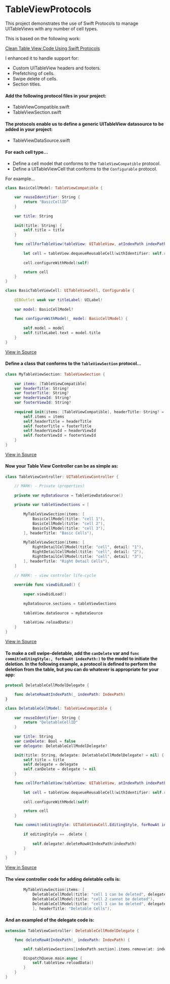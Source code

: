 # TableViewProtocols
This project demonstrates the use of Swift Protocols to manage UITableViews with any number of cell types.

This is based on the following work:

[Clean Table View Code Using Swift Protocols](https://blog.jayway.com/2016/11/15/clean-table-view-code-using-swift-protocols/)

I enhanced it to handle support for:
* Custom UITableView headers and footers.
* Prefetching of cells.
* Swipe delete of cells.
* Section titles.

#### Add the following protocol files in your project:
* TableViewCompatible.swift
* TableViewSection.swift

#### The protocols enable us to define a generic UITableView datasource to be added in your project:
* TableViewDataSource.swift

#### For each cell type...
* Define a cell model that conforms to the `TableViewCompatible` protocol.
* Define a UITableViewCell that conforms to the `Configurable` protocol.

For example...

```swift
class BasicCellModel: TableViewCompatible {
	
	var reuseIdentifier: String {
		return "BasicCellID"
	}
	
	var title: String
	
	init(title: String) {
		self.title = title
	}

	func cellForTableView(tableView: UITableView, atIndexPath indexPath: IndexPath) -> UITableViewCell {
		
		let cell = tableView.dequeueReusableCell(withIdentifier: self.reuseIdentifier, for: indexPath) as! BasicTableViewCell
		
		cell.configureWithModel(self)

		return cell
	}
}

class BasicTableViewCell: UITableViewCell, Configurable {
	
	@IBOutlet weak var titleLabel: UILabel!
	
	var model: BasicCellModel?
	
	func configureWithModel(_ model: BasicCellModel) {
		
		self.model = model
		self.titleLabel.text = model.title
	}
}
```
[View in Source](x-source-tag://TableViewCompatible)

#### Define a class that conforms to the `TableViewSection` protocol...
```swift
class MyTableViewSection: TableViewSection {
	
	var items: [TableViewCompatible]
	var headerTitle: String?
	var footerTitle: String?
	var headerViewId: String?
	var footerViewId: String?
	
	required init(items: [TableViewCompatible], headerTitle: String? = nil, footerTitle: String? = nil, headerViewId: String? = nil, footerViewId: String? = nil) {
		self.items = items
		self.headerTitle = headerTitle
		self.footerTitle = footerTitle
		self.headerViewId = headerViewId
		self.footerViewId = footerViewId
	}
}
```
[View in Source](x-source-tag://MyTableViewSection)

#### Now your Table View Controller can be as simple as:
```swift
class TableViewController: UITableViewController {

	// MARK: - Private (properties)
	
	private var myDataSource = TableViewDataSource()
	
	private var tableViewSections = [
		
		MyTableViewSection(items: [
			BasicCellModel(title: "cell 1"),
			BasicCellModel(title: "cell 2"),
			BasicCellModel(title: "cell 3"),
		], headerTitle: "Basic Cells"),
		
		MyTableViewSection(items: [
			RightDetailCellModel(title: "cell", detail: "1"),
			RightDetailCellModel(title: "cell", detail: "2"),
			RightDetailCellModel(title: "cell", detail: "3"),
		], headerTitle: "Right Detail Cells"),
	]
	
	// MARK: - view controler life-cycle
	
	override func viewDidLoad() {
		
		super.viewDidLoad()
		
		myDataSource.sections = tableViewSections
		
		tableView.dataSource = myDataSource
		
		tableView.reloadData()
	}
}
```
[View in Source](x-source-tag://TableViewController)

#### To make a cell swipe-deletable, add the `canDelete` var and `func commit(editingStyle:, forRowAt indexPath:)` to the model to initiate the deletion. In the following example, a protocol is defined to perform the deletion from the table, but you can do whatever is appropriate for your app:

```swift
protocol DeletableCellModelDelegate {

	func deleteRowAtIndexPath(_ indexPath: IndexPath)
}

class DeletableCellModel: TableViewCompatible {
	
	var reuseIdentifier: String {
		return "DeletableCellID"
	}
	
	var title: String
	var canDelete: Bool = false
	var delegate: DeletableCellModelDelegate?

	init(title: String, delegate: DeletableCellModelDelegate? = nil) {
		self.title = title
		self.delegate = delegate
		self.canDelete = delegate != nil
	}

	func cellForTableView(tableView: UITableView, atIndexPath indexPath: IndexPath) -> UITableViewCell {
		
		let cell = tableView.dequeueReusableCell(withIdentifier: self.reuseIdentifier, for: indexPath) as! DeletableTableViewCell
		
		cell.configureWithModel(self)

		return cell
	}

	func commit(editingStyle: UITableViewCell.EditingStyle, forRowAt indexPath: IndexPath) {
		
		if editingStyle == .delete {
			
			self.delegate?.deleteRowAtIndexPath(indexPath)
		}
	}
}
```
[View in Source](x-source-tag://DeletableCell)

#### The view controller code for adding deletable cells is:

```swift
		MyTableViewSection(items: [
			DeletableCellModel(title: "cell 1 can be deleted", delegate: self),
			DeletableCellModel(title: "cell 2 cannot be deleted"),
			DeletableCellModel(title: "cell 3 can be deleted", delegate: self),
			], headerTitle: "Deletable Cells"),
```

#### And an exampled of the delegate code is:

```swift
extension TableViewController: DeletableCellModelDelegate {

	func deleteRowAtIndexPath(_ indexPath: IndexPath) {

		self.tableViewSections[indexPath.section].items.remove(at: indexPath.row)

		DispatchQueue.main.async {
			self.tableView.reloadData()
		}
	}
}

